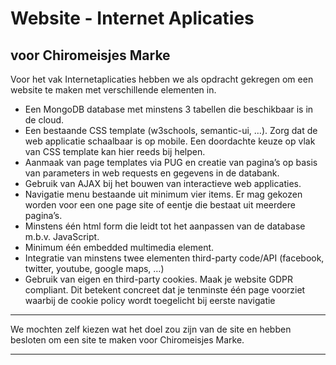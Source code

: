  # Website - Internet Aplicaties
 ## voor Chiromeisjes Marke
 
 Voor het vak Internetaplicaties hebben we als opdracht gekregen om een website te maken met verschillende elementen in.
* Een MongoDB database met minstens 3 tabellen die beschikbaar is in de cloud.
* Een bestaande CSS template (w3schools, semantic-ui, …). Zorg dat de web applicatie schaalbaar
is op mobile. Een doordachte keuze op vlak van CSS template kan hier reeds bij helpen.
* Aanmaak van page templates via PUG en creatie van pagina’s op basis van parameters in web
requests en gegevens in de databank.
* Gebruik van AJAX bij het bouwen van interactieve web applicaties.
* Navigatie menu bestaande uit minimum vier items. Er mag gekozen worden voor een one
page site of eentje die bestaat uit meerdere pagina’s.
* Minstens één html form die leidt tot het aanpassen van de database m.b.v. JavaScript.
* Minimum één embedded multimedia element.
* Integratie van minstens twee elementen third-party code/API
(facebook, twitter, youtube, google maps, …)
* Gebruik van eigen en third-party cookies. Maak je website GDPR compliant. Dit betekent
concreet dat je tenminste één page voorziet waarbij de cookie policy wordt toegelicht bij
eerste navigatie

---
 
 We mochten zelf kiezen wat het doel zou zijn van de site en hebben besloten om een site te maken voor Chiromeisjes Marke.

---
